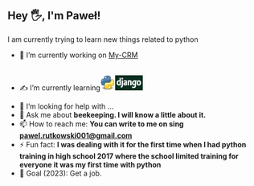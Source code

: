 ## Hey 🖐, I'm Paweł!


I am currently trying to learn new things related to python



- 🔭 I’m currently working on [My-CRM](https://github.com/Pawelooo/My-CRM)
- <p style="margin-top: 25px;">✍ I’m currently learning<img src="Python.svg.png" alt="drawing" width="30px" height="30px" style="padding-top: 0.5em;"/><img src="django2.png" alt="drawing" width="55px" height="30px"/></p>
- 🤔 I’m looking for help with ...
- 💬 Ask me about <strong>beekeeping. I will know a little about it.</strong>
- 📫 How to reach me: <strong>You can write to me on sing [pawel.rutkowski001@gmail.com](mailto:pawel.rutkowski001@gmail.com)</strong>
- ⚡ Fun fact: <strong>I was dealing with it for the first time when I had python training in high school 2017 where the school limited training for everyone it was my first time with python</strong>
- 🎯 Goal (2023): Get a job.

